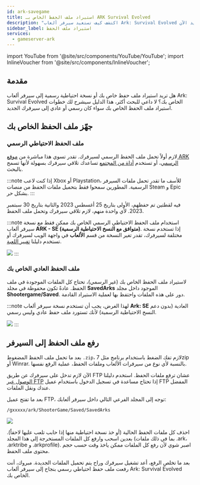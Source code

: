 ```yaml
---
id: ark-savegame
title: استيراد ملف الحفظ الخاص بـ ARK Survival Evolved
description: "اكتشف كيف تستعيد سيرفر ألعاب Ark: Survival Evolved باستخدام نسخ احتياطية رسمية أو شخصية لضمان استمرار اللعب بسلاسة → تعلّم المزيد الآن"
sidebar_label: استيراد ملف الحفظ
services:
  - gameserver-ark
---
```


import YouTube from '@site/src/components/YouTube/YouTube';
import InlineVoucher from '@site/src/components/InlineVoucher';

## مقدمة

هل تريد استيراد ملف حفظ خاص بك أو نسخة احتياطية رسمية إلى سيرفر ألعاب Ark: Survival Evolved الخاص بك؟ لا داعي للبحث أكثر، هذا الدليل سيشرح لك خطوات استيراد ملف الحفظ الخاص بك سواء كان رسمي أو عادي إلى سيرفرك الجديد.

<YouTube videoId="lvIIVOhAUjo" imageSrc="https://screensaver01.zap-hosting.com/index.php/s/riyYaWCc4562mTS/preview" title="كيفية الحصول على سيرفر ARK:SE مع نسخ احتياطية رسمية" description="تحب تفهم الأمور بشكل أفضل لما تشوفها على أرض الواقع؟ إحنا معاك! غص في الفيديو اللي يشرح كل شيء خطوة بخطوة. سواء كنت مستعجل أو تحب تتعلم بطريقة ممتعة وسلسة!"/>

<InlineVoucher />

## جهّز ملف الحفظ الخاص بك

### ملف الحفظ الاحتياطي الرسمي

لازم أولاً تحمل ملف الحفظ الرسمي لسيرفرك. تقدر تسوي هذا مباشرة من [موقع ARK الرسمي](https://survivetheark.com/index.php?/server-backups/)، أو تستخدم [أداة من المجتمع](https://arkutils.netlify.app/tools/officialdownload) تساعدك تلاقي سيرفرك بسهولة لأنها تسمح بالبحث.

:::note
إذا كنت لاعب Xbox أو Playstation، للأسف ما تقدر تحمل ملفات السيرفر الرسمية. المطورين سمحوا فقط بتحميل ملفات الحفظ من منصات Steam و Epic بشكل حر.
:::

فيه لقطتين تم حفظهم، الأولى بتاريخ 25 أغسطس 2023 والثانية بتاريخ 30 سبتمبر 2023. لأي واحدة منهم، لازم تلاقي سيرفرك وتحمل ملف الحفظ.

:::note
استخدام ملف الحفظ الاحتياطي الرسمي الخاص بك ممكن فقط مع نسخة سيرفر ألعاب **ARK - SE (متوافق مع النسخ الاحتياطية الرسمية)**. إذا تستخدم نسخة مختلفة لسيرفرك، تقدر تغير النسخة من قسم **الألعاب** في واجهة الويب لسيرفرك أو تستخدم دليلنا [تغيير اللعبة](gameserver-gameswitch.md).
  
![](https://github.com/zaphosting/docs/assets/42719082/8f2ac8fa-2b23-4738-8d95-87c289e9d98a)
:::



### ملف الحفظ العادي الخاص بك

لاستيراد ملف الحفظ الخاص بك (غير الرسمي)، تحتاج كل الملفات الموجودة في ملف الحفظ. عادةً تكون محفوظة في مجلد **SavedArks** الموجود داخل مجلد **Shootergame/Saved**. دور على هذه الملفات واحتفظ بها لعملية الاستيراد القادمة.

:::note
لهذا الغرض، يجب أن تستخدم نسخة سيرفر ألعاب **Ark: SE** العادية (بدون دعم النسخ الاحتياطية الرسمية) لأنك تستورد ملف حفظ عادي وليس رسمي.
  
![](https://github.com/zaphosting/docs/assets/42719082/43a6f039-778b-471f-82c8-91f1b8644a33)
:::



## رفع ملف الحفظ إلى السيرفر

بعد ما تحمل ملف الحفظ المضغوط `.zip`، لازم تفك الضغط باستخدام برنامج مثل 7zip أو Winrar. بالنسبة لأي نوع من سيرفرات الألعاب وملفات الحفظ، عملية الرفع نفسها.

الآن لازم تدخل على سيرفرك عن طريق FTP عشان ترفع ملفات الحفظ. استخدم دليلنا [الوصول عبر FTP](gameserver-ftpaccess.md) إذا تحتاج مساعدة في تسجيل الدخول باستخدام عميل FTP المفضل عندك ونقل الملفات.

بعد ما تفتح عميل FTP، توجه إلى المجلد الفرعي التالي داخل سيرفر ألعابك:
```
/gxxxxx/ark/ShooterGame/Saved/SavedArks
```

![](https://github.com/zaphosting/docs/assets/42719082/92ca6e48-346e-4f3c-80e2-972421d1f73f)

احذف كل ملفات الحفظ الحالية (أو خذ نسخة احتياطية منها إذا حابب تلعب عليها لاحقاً). بعدين اسحب وارفع كل الملفات المستخرجة إلى هذا المجلد (بما في ذلك ملفات .ark، .arktribe و .arkprofile). اصبر شوي لأن رفع كل الملفات ممكن ياخذ وقت حسب حجم محتوى ملف الحفظ.

بعد ما تخلص الرفع، أعد تشغيل سيرفرك وراح يتم تحميل الملفات الجديدة. مبروك، أنت رفعت ملف حفظ احتياطي رسمي بنجاح إلى سيرفر ألعاب Ark: Survival Evolved الخاص بك.

<InlineVoucher />